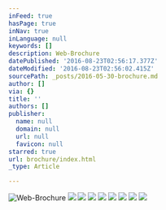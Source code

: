 ```yaml
---
inFeed: true
hasPage: true
inNav: true
inLanguage: null
keywords: []
description: Web-Brochure
datePublished: '2016-08-23T02:56:17.377Z'
dateModified: '2016-08-23T02:56:02.415Z'
sourcePath: _posts/2016-05-30-brochure.md
author: []
via: {}
title: ''
authors: []
publisher:
  name: null
  domain: null
  url: null
  favicon: null
starred: true
url: brochure/index.html
_type: Article

---
```

![Web-Brochure](https://the-grid-user-content.s3-us-west-2.amazonaws.com/ab57d64f-52a4-44ff-aa37-1bf8df92f1c9.jpg)
![](https://s3-us-west-2.amazonaws.com/the-grid-img/p/160e4b93e100799838bd332d209f4d37487a9417.jpg)
![](https://s3-us-west-2.amazonaws.com/the-grid-img/p/7320916bf0e40efa831c61cb4fcfc09a6acf8c7d.jpg)
![](https://s3-us-west-2.amazonaws.com/the-grid-img/p/48fa3f1211baa6c69282a0f1bf07d2427599dd89.jpg)
![](https://s3-us-west-2.amazonaws.com/the-grid-img/p/7d96759de49ab9098a1b48f8f0d5d7d921722cfd.jpg)
![](https://s3-us-west-2.amazonaws.com/the-grid-img/p/60ef90b06cb16d3d2f21c7f314707d48fd45ce28.jpg)
![](https://s3-us-west-2.amazonaws.com/the-grid-img/p/8943d9e9488cca203a4b3aad0f7fdd4454c1de07.jpg)
![](https://s3-us-west-2.amazonaws.com/the-grid-img/p/43553c269a30dfb557d659f723c5da4e4da1c01c.jpg)
![](https://s3-us-west-2.amazonaws.com/the-grid-img/p/d4d44e095b38683753c8e3988e82c7b23bf90c78.jpg)